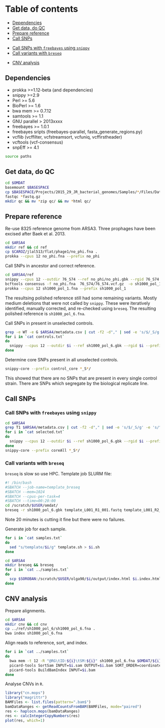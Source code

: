 # Table of contents

- [Dependencies](#dependencies)
- [Get data, do QC](#get-data-do-qc)
- [Prepare reference](#prepare-reference)
- [Call SNPs](#call-snps)
 * [Call SNPs with `freebayes` using `snippy`
](#call-snps-with-freebayes-using-snippy)
 * [Call variants with `breseq`](#call-variants-with-breseq)
- [CNV analysis](#cnv-analysis)

## Dependencies

* prokka >=1.12-beta (and dependencies)
* snippy >=2.9
* Perl >= 5.6
* BioPerl >= 1.6
* bwa mem >= 0.7.12 
* samtools >= 1.1
* GNU parallel > 2013xxxx
* freebayes >= 1.0.1 
* freebayes sripts (freebayes-parallel, fasta_generate_regions.py)
* vcflib (vcffilter, vcfstreamsort, vcfuniq, vcffirstheader)
* vcftools (vcf-consensus)
* snpEff >= 4.1

```bash
source paths
```

## Get data, do QC

```sh
cd $OMDAT
basemount $BASESPACE
cp $BASESPACE/Projects/2015_29_JR_bacterial_genomes/Samples/*/Files/Data/Intensities/BaseCalls/*fastq.gz .
fastqc *fastq.gz
mkdir qc && mv *zip qc/ && mv *html qc/
```

## Prepare reference

Re-use 8325 reference genome from ARSA3. Three prophages have been excised after Baek et al. 2013.
```bash
cd $ARSA4
mkdir ref && cd ref
cp $CAROZ/jlal513/flat/phage1/no_phi.fna .
prokka --cpus 12 no_phi.fna --prefix no_phi
```

Call SNPs in ancestor and correct reference.
```bash
cd $ARSA4/ref
snippy --cpus 12 --outdir 76_S74 --ref no_phi/no_phi.gbk --rgid 76_S74 --prefix 76_S74 --pe1 $OMDAT/76_S74_L001_R1_001.fastq.gz --pe2 $OMDAT/76_S74_L001_R2_001.fastq.gz &> 76_S74.log
bcftools consensus -f no_phi.fna  76_S74/76_S74.vcf.gz  -o sh1000_pol_1.fna
prokka --cpus 12 sh1000_pol_1.fna --prefix sh1000_pol_1
```

The resultsing polished reference still had some remaining variants. Mostly medium deletions that were not called by `snippy`. These were iteratively identified, manually corrected, and re-checked using `breseq`. The resulting polished reference is `sh1000_pol_6.fna`.

Call SNPs in present in unselected controls.
```bash
grep -e WT -e G $ARSA4/metadata.csv | cut -f2 -d"," | sed -e 's/$/_S/g' -e 's/^/\^/g' | grep -f - $ARSA4/samples.txt > controls.txt
for i in `cat controls.txt`
do
  snippy --cpus 12 --outdir $i --ref sh1000_pol_6.gbk --rgid $i --prefix $i --pe1 $OMDAT/${i}_L001_R1_001.fastq.gz --pe2 $OMDAT/${i}_L001_R2_001.fastq.gz &> $i.log
done
```

Determine core SNPs present in all unselected controls.
```bash
snippy-core --prefix control_core *_S*/
```
This showed that there are no SNPs that are present in every single control strain. There are SNPs which segregate by the biological replicate line.

## Call SNPs

### Call SNPs with `freebayes` using `snippy`
```bash
cd $ARSA4
grep T1 $ARSA4/metadata.csv | cut -f2 -d"," | sed -e 's/$/_S/g' -e 's/^/\^/g' | grep -f - $ARSA4/samples.txt > selected.txt
for i in `cat selected.txt`
do
  snippy --cpus 12 --outdir $i --ref sh1000_pol_6.gbk --rgid $i --prefix $i  --pe1 $OMDAT/${i}_L001_R1_001.fastq.gz --pe2 $OMDAT/${i}_L001_R2_001.fastq.gz &> $i.log
done
snippy-core --prefix coreAll *_S*/
```

### Call variants with `breseq`

`breseq` is slow so use HPC. Template job SLURM file:

```bash
#! /bin/bash
#SBATCH --job-name=template_breseq
#SBATCH --mem=1024
#SBATCH --cpus-per-task=4
#SBATCH --time=00:20:00
cd /scratch/$USER/omdat/
breseq -r sh1000_pol_6.gbk template_L001_R1_001.fastq template_L001_R2_001.fastq -j 4 -n template -o template
```

Note 20 minutes is cutting it fine but there were no failures.

Generate job for each sample.
```bash
for i in `cat samples.txt`
do
  sed "s/template/$i/g" template.sh > $i.sh
done
```

```bash
cd $ARSA4
mkdir breseq && breseq
for i in `cat ../samples.txt`
do
  scp $SOROBAN:/scratch/$USER/olga90/$i/output/index.html $i.index.html
done
```

## CNV analysis

Prepare alignments.
```bash
cd $ARSA4
mkdir cnv && cd cnv
cp ../ref/sh1000_pol_6/sh1000_pol_6.fna .
bwa index sh1000_pol_6.fna
```

Align reads to reference, sort, and index.
```bash
for i in `cat ../samples.txt`
do
  bwa mem -t 12 -R "@RG\tID:${i}\tSM:${i}" sh1000_pol_6.fna $OMDAT/${i}_L001_R1_001.fastq.gz $OMDAT/${i}_L001_R2_001.fastq.gz > $i.sam
  picard-tools SortSam INPUT=$i.sam OUTPUT=$i.bam SORT_ORDER=coordinate
  picard-tools BuildBamIndex INPUT=$i.bam
done
```

Analyse CNVs in `R`.
```R
library("cn.mops")
library("magrittr")
BAMFiles <- list.files(pattern=".bam$")
bamDataRanges <- getReadCountsFromBAM(BAMFiles, mode="paired")
res <- haplocn.mops(bamDataRanges)
res <- calcIntegerCopyNumbers(res)
plot(res, which=1)
```

